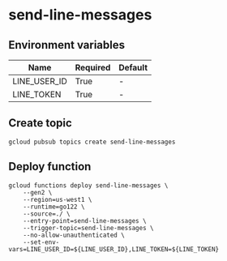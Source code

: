 # send-line-messages

## Environment variables

| Name         | Required | Default |
| ------------ | -------- | ------- |
| LINE_USER_ID | True     | -       |
| LINE_TOKEN   | True     | -       |

## Create topic

```
gcloud pubsub topics create send-line-messages
```

## Deploy function

```
gcloud functions deploy send-line-messages \
    --gen2 \
    --region=us-west1 \
    --runtime=go122 \
    --source=./ \
    --entry-point=send-line-messages \
    --trigger-topic=send-line-messages \
    --no-allow-unauthenticated \
    --set-env-vars=LINE_USER_ID=${LINE_USER_ID},LINE_TOKEN=${LINE_TOKEN}
```

